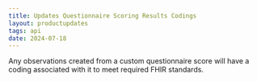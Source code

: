 ```yaml
---
title: Updates Questionnaire Scoring Results Codings
layout: productupdates
tags: api
date: 2024-07-18
---
```


Any observations created from a custom questionnaire score will have a coding associated with it to meet required FHIR standards.